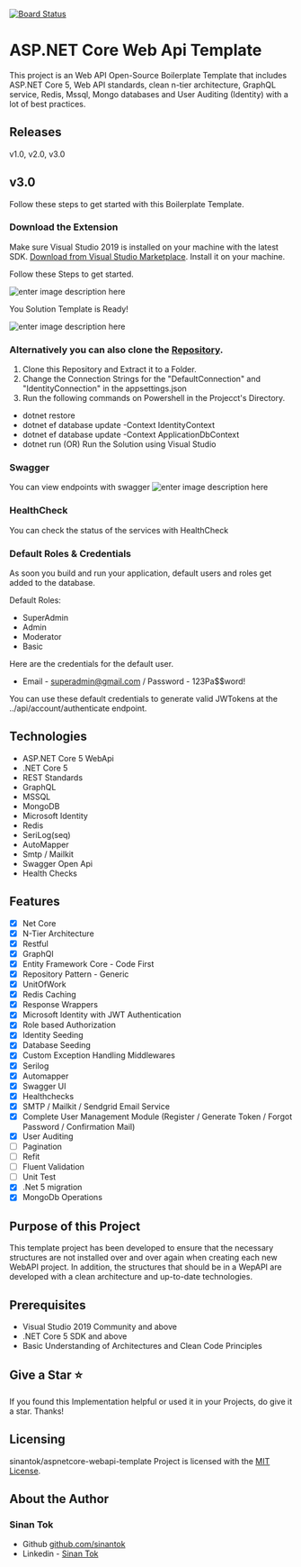 [![Board Status](https://dev.azure.com/barkatmomin/355a6deb-edb3-4c70-8d12-a5a0d1c76944/1658774b-f668-4c65-8d67-bc01c73b72db/_apis/work/boardbadge/eb73c904-740f-48a7-9a4f-f832e05802d4)](https://dev.azure.com/barkatmomin/355a6deb-edb3-4c70-8d12-a5a0d1c76944/_boards/board/t/1658774b-f668-4c65-8d67-bc01c73b72db/Microsoft.RequirementCategory)


# ASP.NET Core Web Api Template
 
This project is an Web API Open-Source Boilerplate Template that includes ASP.NET Core 5, Web API standards, clean n-tier architecture, GraphQL service, Redis, Mssql, Mongo databases and User Auditing (Identity) with a lot of best practices.

## Releases
v1.0, v2.0, v3.0

## v3.0

Follow these steps to get started with this Boilerplate Template.

### Download the Extension
Make sure Visual Studio 2019 is installed on your machine with the latest SDK.
[Download from Visual Studio Marketplace](https://marketplace.visualstudio.com/items?itemName=SinanTok.ASPNETCoreWebAPI). Install it on your machine.

Follow these Steps to get started.

![enter image description here](https://i.hizliresim.com/HCtEh0.png)

You Solution Template is Ready!

![enter image description here](https://i.hizliresim.com/o9t66ud.PNG)

### Alternatively you can also clone the [Repository](https://github.com/sinantok/aspnetcore-webapi-template).

1. Clone this Repository and Extract it to a Folder.
3. Change the Connection Strings for the "DefaultConnection" and "IdentityConnection" in the appsettings.json
2. Run the following commands on Powershell in the Projecct's Directory.
- dotnet restore
- dotnet ef database update -Context IdentityContext
- dotnet ef database update -Context ApplicationDbContext
- dotnet run (OR) Run the Solution using Visual Studio

### Swagger
You can view endpoints with swagger
![enter image description here](https://i.hizliresim.com/3jyeib7.PNG)

### HealthCheck
You can check the status of the services with HealthCheck

### Default Roles & Credentials
As soon you build and run your application, default users and roles get added to the database.

Default Roles:
- SuperAdmin
- Admin
- Moderator
- Basic

Here are the credentials for the default user.
- Email - superadmin@gmail.com  / Password - 123Pa$$word!

You can use these default credentials to generate valid JWTokens at the ../api/account/authenticate endpoint.

## Technologies
- ASP.NET Core 5 WebApi
- .NET Core 5
- REST Standards
- GraphQL
- MSSQL
- MongoDB
- Microsoft Identity
- Redis
- SeriLog(seq)
- AutoMapper
- Smtp / Mailkit
- Swagger Open Api
- Health Checks

## Features
- [x] Net Core
- [x] N-Tier Architecture
- [x] Restful
- [x] GraphQl
- [x] Entity Framework Core - Code First
- [x] Repository Pattern - Generic
- [x] UnitOfWork
- [x] Redis Caching
- [x] Response Wrappers
- [x] Microsoft Identity with JWT Authentication
- [x] Role based Authorization
- [x] Identity Seeding
- [x] Database Seeding
- [x] Custom Exception Handling Middlewares
- [x] Serilog
- [x] Automapper
- [x] Swagger UI
- [x] Healthchecks
- [x] SMTP / Mailkit / Sendgrid Email Service
- [x] Complete User Management Module (Register / Generate Token / Forgot Password / Confirmation Mail)
- [x] User Auditing
- [ ] Pagination
- [ ] Refit
- [ ] Fluent Validation
- [ ] Unit Test
- [x] .Net 5 migration
- [x] MongoDb Operations

## Purpose of this Project

This template project has been developed to ensure that the necessary structures are not installed over and over again when creating each new WebAPI project. In addition, the structures that should be in a WepAPI are developed with a clean architecture and up-to-date technologies.

## Prerequisites
- Visual Studio 2019 Community and above
- .NET Core 5 SDK and above
- Basic Understanding of Architectures and Clean Code Principles

## Give a Star ⭐️
If you found this Implementation helpful or used it in your Projects, do give it a star. Thanks!

## Licensing

sinantok/aspnetcore-webapi-template Project is licensed with the [MIT License](https://github.com/sinantok/aspnetcore-webapi-template/blob/master/LICENSE).

## About the Author
### Sinan Tok
- Github [github.com/sinantok](https://github.com/sinantok)
- Linkedin - [Sinan Tok](https://www.linkedin.com/in/sinantok/)
